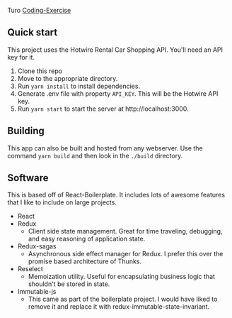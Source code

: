 Turo <a href="https://github.com/relayrides/coding-exercise">Coding-Exercise</a>


## Quick start

This project uses the Hotwire Rental Car Shopping API. You'll need an API key for it.

1. Clone this repo
2. Move to the appropriate directory.<br />
3. Run `yarn install` to install dependencies.
4. Generate .env file with property `API_KEY`. This will be the Hotwire API key.
4. Run `yarn start` to start the server at http://localhost:3000.

## Building
This app can also be built and hosted from any webserver. Use the command `yarn build` and then look in the `./build` directory.

## Software
This is based off of React-Boilerplate. It includes lots of awesome features that I like to include on large projects.

- React
- Redux
    - Client side state management. Great for time traveling, debugging, and easy reasoning of application state.
- Redux-sagas 
    - Asynchronous side effect manager for Redux. I prefer this over the promise based architecture of Thunks.
- Reselect
    - Memoization utility. Useful for encapsulating business logic that shouldn't be stored in state. 
- Immutable-js
    - This came as part of the boilerplate project. I would have liked to remove it and replace it with redux-immutable-state-invariant.

